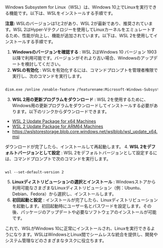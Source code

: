 Windows Subsystem for Linux（WSL）は、Windows 10上でLinuxを実行できる機能です。以下は、WSLをインストールする手順です。

**注意:**  WSLのバージョンは1と2があり、WSL 2が最新であり、推奨されています。WSL 2はHyper-Vテクノロジーを使用してLinuxカーネルをエミュレートするため、性能が向上し、機能が追加されています。以下は、WSL 2を使用してインストールする手順です。 
1. **Windowsのバージョンを確認する** :
WSL 2はWindows 10 バージョン 1903 以降で利用可能です。バージョンがそれより古い場合、Windowsのアップデートを検討してください。 
2. **WSLの有効化** :
WSLを有効化するには、コマンドプロンプトを管理者権限で実行し、次のコマンドを実行します。

```bash

dism.exe /online /enable-feature /featurename:Microsoft-Windows-Subsystem-Linux /all /norestart
``` 
3. **WSL 2用の更新プログラムをダウンロード** :
WSL 2を使用するために、Windows用の更新プログラムをダウンロードしてインストールする必要があります。以下のリンクからダウンロードできます。 
- [WSL 2 Update Package for x64 Machines](https://aka.ms/wsl2-x64) 
- [WSL 2 Update Package for ARM64 Machines](https://aka.ms/wsl2-arm64)
- https://wslstorestorage.blob.core.windows.net/wslblob/wsl_update_x64.msi

ダウンロードが完了したら、インストールして再起動します。 
4. **WSL 2をデフォルトバージョンとして設定** :
WSL 2をデフォルトバージョンとして設定するには、コマンドプロンプトで次のコマンドを実行します。

```arduino

wsl --set-default-version 2
``` 
5. **Linuxディストリビューションの選択とインストール** :
Windowsストアから利用可能なさまざまなLinuxディストリビューション（例：Ubuntu、Debian、Fedora）から選択し、インストールします。 
6. **初回起動と設定** :
インストールが完了したら、Linuxディストリビューションを起動します。初回起動時にユーザー名とパスワードを設定します。その後、パッケージのアップデートや必要なソフトウェアのインストールが可能です。

これで、WSLがWindows 10に正常にインストールされ、Linuxを実行できるようになります。WSLはWindowsとLinux間でシームレスな統合を提供し、開発やシステム管理などのさまざまなタスクに役立ちます。
